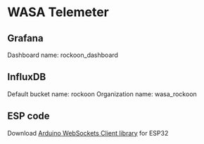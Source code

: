 # WASA Telemeter
## Grafana
Dashboard name: rockoon_dashboard
## InfluxDB
Default bucket name: rockoon
Organization name: wasa_rockoon

## ESP code
Download [Arduino WebSockets Client library](https://github.com/Links2004/arduinoWebSockets) for ESP32
